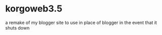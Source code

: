 # korgoweb3.5
a remake of my blogger site to use in place of blogger in the event that it shuts down
